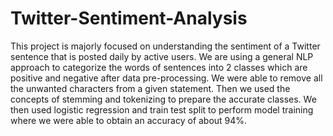 # Twitter-Sentiment-Analysis
This project is majorly focused on understanding the sentiment of a Twitter sentence that is posted daily by active users. We are using a general NLP approach to categorize the words of sentences into 2 classes which are positive and negative after data pre-processing. We were able to remove all the unwanted characters from a given statement. Then we used the concepts of stemming and tokenizing to prepare the accurate classes. We then used logistic regression and train test split to perform model training where we were able to obtain an accuracy of about 94%.
